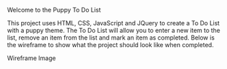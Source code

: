 Welcome to the Puppy To Do List

This project uses HTML, CSS, JavaScript and JQuery to create a To Do List with
a puppy theme. The To Do List will allow you to enter a new item to the list,
remove an item from the list and mark an item as completed. Below is the
wireframe to show what the project should look like when completed.

Wireframe Image
